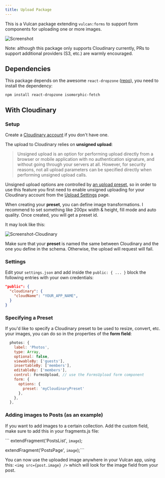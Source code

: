```yaml
---
title: Upload Package
---
```


This is a Vulcan package extending `vulcan:forms` to support form components for uploading one or more images. 

![Screenshot](https://res.cloudinary.com/xavcz/image/upload/v1471534203/Capture_d_e%CC%81cran_2016-08-17_14.22.14_ehwv0d.png)

Note: although this package only supports Cloudinary currently, PRs to support additional providers (S3, etc.) are warmly encouraged. 

## Dependencies

This package depends on the awesome `react-dropzone` ([repo](https://github.com/okonet/react-dropzone)), you need to install the dependency:
```
npm install react-dropzone isomorphic-fetch
```

## With Cloudinary 

### Setup

Create a [Cloudinary account](https://cloudinary.com) if you don't have one.

The upload to Cloudinary relies on **unsigned upload**:

> Unsigned upload is an option for performing upload directly from a browser or mobile application with no authentication signature, and without going through your servers at all. However, for security reasons, not all upload parameters can be specified directly when performing unsigned upload calls.

Unsigned upload options are controlled by [an upload preset](http://cloudinary.com/documentation/upload_images#upload_presets), so in order to use this feature you first need to enable unsigned uploading for your Cloudinary account from the [Upload Settings](https://cloudinary.com/console/settings/upload) page.

When creating your **preset**, you can define image transformations. I recommend to set something like 200px width & height, fill mode and auto quality. Once created, you will get a preset id.

It may look like this:

![Screenshot-Cloudinary](https://res.cloudinary.com/xavcz/image/upload/v1471534183/Capture_d_e%CC%81cran_2016-08-18_17.07.52_tr9uoh.png)

Make sure that your **preset** is named the same between Cloudinary and the one you define in the schema. Otherwise, the upload will request will fail. 

### Settings

Edit your `settings.json` and add inside the `public: { ... }` block the following entries with your own credentials:

```json
"public": {
  "cloudinary": {
    "cloudName": "YOUR_APP_NAME",
  }
}
```

### Specifying a Preset

If you'd like to specify a Cloudinary preset to be used to resize, convert, etc. your images, you can do so in the properties of the **form field**:

```js
  photos: {
    label: 'Photos',
    type: Array,
    optional: false,
    viewableBy: ['guests'],
    insertableBy: ['members'],
    editableBy: ['members'],
    control: FormsUpload, // use the FormsUpload form component
    form: {
      options: {
        preset: 'myCloudinaryPreset'
      },
    },
  },
```

### Adding images to Posts (as an example)
If you want to add images to a certain collection. Add the custom field, make sure to add this in your fragments.js file:

``` extendFragment('PostsList', `
    image
  `);

 extendFragment('PostsPage', `
    image
  `);```

 You can now use the uploaded image anywhere in your Vulcan app, using this:
```<img src={post.image} />```
which will look for the image field from your post.
